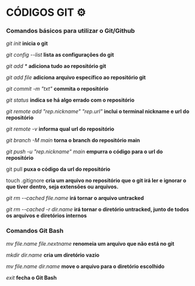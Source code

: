 # CÓDIGOS GIT :gear:



### Comandos básicos para utilizar o Git/Github



_git init_  **inicia o git**

_git config --list_  **lista as configurações do git**

_git add *_ **adiciona tudo ao repositório git**

_git add *file*_  **adiciona arquivo específico ao repositório git**

_git commit -m "txt"_  **commita o repositório**

_git status_  **indica se há algo errado com o repositório**

_git remote add "rep.nickname" "rep.url"_  **inclui o terminal nickname e url do repositório**

_git remote -v_  **informa qual url do repositório**

_git branch -M main_ **torna o branch do repositório main**

_git push -u "rep.nickname" main_ **empurra o código para o url do repositório**

git pull **puxa o código da url do repositório**

touch .gitignore **cria um arquivo no repositório que o git irá ler e ignorar o que tiver dentro, seja extensões ou arquivos.**

_git rm --cached file.name_ **irá tornar o arquivo untracked**

_git rm --cached -r dir.name_ **irá tornar o diretório untracked, junto de todos os arquivos e diretórios internos**



### Comandos Git Bash

_mv file.name file.nextname_ **renomeia um arquivo que não está no git**

_mkdir dir.name_ **cria um diretório vazio**

_mv file.name dir.name_ **move o arquivo para o diretório escolhido**

_exit_ **fecha o Git Bash**

